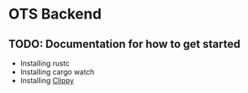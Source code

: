 # OTS Backend

## TODO: Documentation for how to get started

- Installing rustc
- Installing cargo watch
- Installing [Clippy](https://github.com/rust-lang/rust-clippy)
